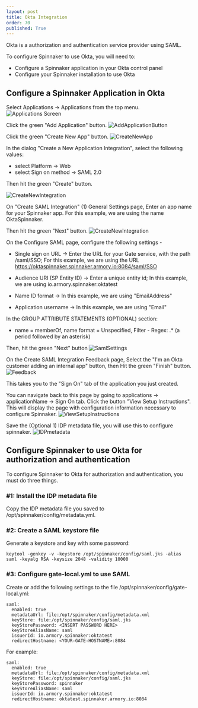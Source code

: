 ```yaml
---
layout: post
title: Okta Integration
order: 70
published: True
---
```


Okta is a authorization and authentication service provider using SAML.

To configure Spinnaker to use Okta, you will need to:

* Configure a Spinnaker application in your Okta control panel
* Configure your Spinnaker installation to use Okta

## Configure a Spinnaker Application in Okta

Select Applications -> Applications from the top menu.
![Applications Screen](/assets/images/okta-applications.png)

Click the green "Add Application" button.
![AddApplicationButton](/assets/images/okta-addapplication.png)

Click the green "Create New App" button.
![CreateNewApp](/assets/images/okta-createnewapp.png)

In the dialog "Create a New Application Integration", select the following values:

* select Platform -> Web
* select Sign on method -> SAML 2.0

Then hit the green "Create" button.

![CreateNewIntegration](/assets/images/okta-createnewintegration.png)


On "Create SAML Integration" (1) General Settings  page,
Enter an app name for your Spinnaker app. For this example, we are using the name OktaSpinnaker.

Then hit the green "Next" button.
![CreateNewIntegration](/assets/images/okta-appname.png)

On the Configure SAML page, configure the following settings -

* Single sign on URL -> Enter the URL for your Gate service, with the path /saml/SSO;
  For this example, we are using the URL https://oktaspinnaker.spinnaker.armory.io:8084/saml/SSO

* Audience URI (SP Entity ID) -> Enter a unique entity id; In this example, we are using io.armory.spinnaker:oktatest

* Name ID format -> In this example, we are using "EmailAddress"

* Application username -> In this example, we are using "Email"


In the GROUP ATTRIBUTE STATEMENTS (OPTIONAL) section:

* name = memberOf, name format = Unspecified, Filter - Regex: .* (a period followed by an asterisk)

Then, hit the green "Next" button
![SamlSettings](/assets/images/okta-samlsettings.png)

On the Create SAML Integration Feedback page,
Select the "I'm an Okta customer adding an internal app" button,
then Hit the green "Finish" button.
![Feedback](/assets/images/okta-feedback.png)


This takes you to the "Sign On" tab of the application you just created.

You can navigate back to this page by going to applications -> applicationName -> Sign On tab.
Click the button "View Setup Instructions".  This will display the page with configuration information
necessary to configure Spinnaker.
![ViewSetupInstructions](/assets/images/okta-viewsetupinstructions.png)

Save the (Optional 1) IDP metadata file, you will use this to configure spinnaker.
![IDPmetadata](/assets/images/okta-idpmetadata.png)

## Configure Spinnaker to use Okta for authorization and authentication

To configure Spinnaker to Okta for authorization and authentication, you must do
three things.

### #1: Install the IDP metadata file

Copy the IDP metadata file you saved to /opt/spinnaker/config/metadata.yml.

### #2: Create a SAML keystore file

Generate a keystore and key with some password:

    keytool -genkey -v -keystore /opt/spinnaker/config/saml.jks -alias saml -keyalg RSA -keysize 2048 -validity 10000

### #3: Configure gate-local.yml to use SAML

Create or add the following settings to the file /opt/spinnaker/config/gate-local.yml:

    saml:
      enabled: true
      metadataUrl: file:/opt/spinnaker/config/metadata.xml
      keyStore: file:/opt/spinnaker/config/saml.jks
      keyStorePassword: <INSERT PASSWORD HERE>
      keyStoreAliasName: saml
      issuerId: io.armory.spinnaker:oktatest
      redirectHostname: <YOUR-GATE-HOSTNAME>:8084


For example:

    saml:
      enabled: true
      metadataUrl: file:/opt/spinnaker/config/metadata.xml
      keyStore: file:/opt/spinnaker/config/saml.jks
      keyStorePassword: spinnaker
      keyStoreAliasName: saml
      issuerId: io.armory.spinnaker:oktatest
      redirectHostname: oktatest.spinnaker.armory.io:8084
